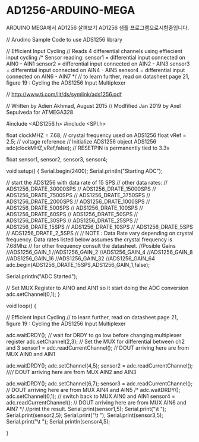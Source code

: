 # AD1256-ARDUINO-MEGA
ARDUINO MEGA에서 AD1256 살펴보기
AD1256 샘플 프로그램으로시험중입니다. 


// Arudino Sample Code to use ADS1256 library

// Efficient Input Cycling
// Reads 4 differential channels using effiecient input cycling
/* Sensor reading:
  sensor1 = differential input connected on AIN0 - AIN1
  sensor2 = differential input connected on AIN2 - AIN3
  sensor3 = differential input connected on AIN4 - AIN5
  sensor4 = differential input connected on AIN6 - AIN7
*/
// to learn further, read on datasheet page 21, figure 19 : Cycling the ADS1256 Input Multiplexer

// http://www.ti.com/lit/ds/symlink/ads1256.pdf

// Written by Adien Akhmad, August 2015
// Modfified  Jan 2019 by Axel Sepulveda for ATMEGA328


#include <ADS1256.h>
#include <SPI.h>

float clockMHZ = 7.68; // crystal frequency used on ADS1256
float vRef = 2.5; // voltage reference
// Initialize ADS1256 object
ADS1256 adc(clockMHZ,vRef,false); // RESETPIN is permanently tied to 3.3v

float sensor1, sensor2, sensor3, sensor4;

void setup()
{
  Serial.begin(2400);
  Serial.println("Starting ADC");

  // start the ADS1256 with data rate of 15 SPS
  // other data rates: 
  // ADS1256_DRATE_30000SPS
  // ADS1256_DRATE_15000SPS
  // ADS1256_DRATE_7500SPS
  // ADS1256_DRATE_3750SPS
  // ADS1256_DRATE_2000SPS
  // ADS1256_DRATE_1000SPS
  // ADS1256_DRATE_500SPS
  // ADS1256_DRATE_100SPS
  // ADS1256_DRATE_60SPS
  // ADS1256_DRATE_50SPS
  // ADS1256_DRATE_30SPS
  // ADS1256_DRATE_25SPS
  // ADS1256_DRATE_15SPS
  // ADS1256_DRATE_10SPS
  // ADS1256_DRATE_5SPS
  // ADS1256_DRATE_2_5SPS
  // 
  // NOTE : Data Rate vary depending on crystal frequency. Data rates listed below assumes the crystal frequency is 7.68Mhz
  //        for other frequency consult the datasheet.
  //Posible Gains 
  //ADS1256_GAIN_1 
  //ADS1256_GAIN_2 
  //ADS1256_GAIN_4 
  //ADS1256_GAIN_8 
  //ADS1256_GAIN_16 
  //ADS1256_GAIN_32 
  //ADS1256_GAIN_64 
  adc.begin(ADS1256_DRATE_15SPS,ADS1256_GAIN_1,false); 

  Serial.println("ADC Started");
  
   // Set MUX Register to AINO and AIN1 so it start doing the ADC conversion
  adc.setChannel(0,1);
}

void loop()
{ 

  // Efficient Input Cycling
  // to learn further, read on datasheet page 21, figure 19 : Cycling the ADS1256 Input Multiplexer
  
  adc.waitDRDY(); // wait for DRDY to go low before changing multiplexer register
  adc.setChannel(2,3);   // Set the MUX for differential between ch2 and 3 
  sensor1 = adc.readCurrentChannel(); // DOUT arriving here are from MUX AIN0 and AIN1

  adc.waitDRDY();
  adc.setChannel(4,5);
  sensor2 = adc.readCurrentChannel(); //// DOUT arriving here are from MUX AIN2 and AIN3

  adc.waitDRDY();
  adc.setChannel(6,7);
  sensor3 = adc.readCurrentChannel(); // DOUT arriving here are from MUX AIN4 and AIN5
  /*
  adc.waitDRDY();
  adc.setChannel(0,1); // switch back to MUX AIN0 and AIN1
  sensor4 = adc.readCurrentChannel(); // DOUT arriving here are from MUX AIN6 and AIN7
*/
  //print the result.
  Serial.print(sensor1,5);
  Serial.print("\t  ");
  Serial.print(sensor2,5);
  Serial.print("\t  ");
  Serial.print(sensor3,5);
  Serial.print("\t  ");
  Serial.println(sensor4,5);
  
}

